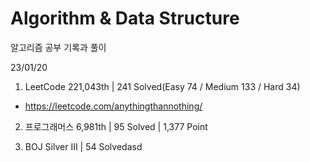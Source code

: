 # Algorithm & Data Structure

알고리즘 공부 기록과 풀이

23/01/20

1. LeetCode 221,043th | 241 Solved(Easy 74 / Medium 133 / Hard 34)
- https://leetcode.com/anythingthannothing/

2. 프로그래머스 6,981th | 95 Solved | 1,377 Point

3. BOJ Silver III | 54 Solvedasd